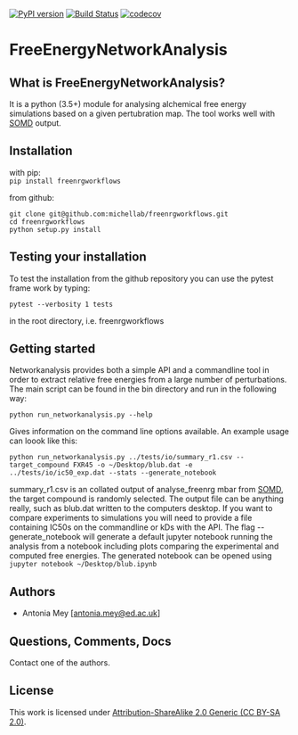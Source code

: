 [![PyPI version](https://badge.fury.io/py/freenrgworkflows.svg)](https://badge.fury.io/py/freenrgworkflows)
[![Build Status](https://travis-ci.org/michellab/freenrgworkflows.svg?branch=devel)](https://travis-ci.org/michellab/freenrgworkflows)
[![codecov](https://codecov.io/gh/michellab/freenrgworkflows/branch/devel/graph/badge.svg)](https://codecov.io/gh/michellab/freenrgworkflows)

# FreeEnergyNetworkAnalysis

## What is FreeEnergyNetworkAnalysis?


It is a python (3.5+) module for analysing alchemical free energy simulations based on a given pertubration map. 
The tool works well with [SOMD](https://github.com/michellab/Sire) output.

## Installation
with pip:   
   `pip install freenrgworkflows`

from github:  
 
```
git clone git@github.com:michellab/freenrgworkflows.git   
cd freenrgworkflows   
python setup.py install  
```

## Testing your installation

To test the installation from the github repository you can use the pytest frame work by typing:
```
pytest --verbosity 1 tests
```
in the root directory, i.e. freenrgworkflows

## Getting started
Networkanalysis provides both a simple API and a commandline tool in order to extract relative free energies
from a large number of perturbations. The main script can be found in the bin directory and run in the following way:
```
python run_networkanalysis.py --help
```
Gives information on the command line options available. 
An example usage can loook like this:
```
python run_networkanalysis.py ../tests/io/summary_r1.csv --target_compound FXR45 -o ~/Desktop/blub.dat -e ../tests/io/ic50_exp.dat --stats --generate_notebook
```
summary_r1.csv is an collated output of analyse_freenrg mbar from [SOMD](https://github.com/michellab/Sire), the target compound is randomly selected. The output file can be anything really, such as blub.dat written to the computers desktop. If you want to compare experiments to simulations you will need to provide a file containing IC50s on the commandline or kDs with the API. The flag --generate_notebook will generate a default jupyter notebook running the analysis from a notebook including plots comparing the experimental and computed free energies. The generated notebook can be opened using `jupyter notebook ~/Desktop/blub.ipynb`

## Authors
- Antonia Mey [antonia.mey@ed.ac.uk]

## Questions, Comments, Docs

Contact one of the authors.

## License
This work is licensed under [Attribution-ShareAlike 2.0 Generic (CC BY-SA 2.0)](https://creativecommons.org/licenses/by-sa/2.0/).
